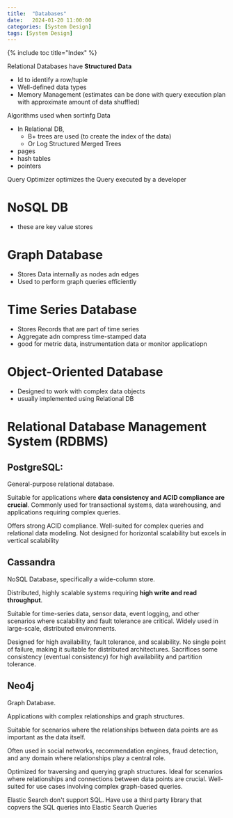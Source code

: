 ```yaml
---
title:  "Databases"
date:   2024-01-20 11:00:00
categories: [System Design]
tags: [System Design]
---
```

{% include toc title="Index" %}

Relational Databases have **Structured Data** 
- Id to identify a row/tuple
- Well-defined data types
- Memory Management  (estimates can be done with query execution plan with approximate amount of data shuffled)

Algorithms used when sortinfg Data
- In Relational DB,
  - B+ trees are used (to create the index of the data)
  - Or Log Structured Merged Trees
- pages 
- hash tables 
- pointers

Query Optimizer optimizes the Query executed by a developer

# NoSQL DB
- these are key value stores

# Graph Database
- Stores Data internally as nodes adn edges
- Used to perform graph queries efficiently

# Time Series Database
- Stores Records that are part of time series
- Aggregate adn compress time-stamped data
- good for metric data, instrumentation data or monitor applicatiopn

# Object-Oriented Database
- Designed to work with complex data objects
- usually implemented using Relational DB

# Relational Database Management System (RDBMS)


## PostgreSQL:

General-purpose relational database.

Suitable for applications where **data consistency and ACID compliance are crucial**.
Commonly used for transactional systems, data warehousing, and applications requiring complex queries.

Offers strong ACID compliance.
Well-suited for complex queries and relational data modeling.
Not designed for horizontal scalability but excels in vertical scalability


## Cassandra
NoSQL Database, specifically a wide-column store.

Distributed, highly scalable systems requiring **high write and read throughput**.

Suitable for time-series data, sensor data, event logging, and other scenarios where scalability and fault tolerance are critical.
Widely used in large-scale, distributed environments.

Designed for high availability, fault tolerance, and scalability.
No single point of failure, making it suitable for distributed architectures.
Sacrifices some consistency (eventual consistency) for high availability and partition tolerance.



## Neo4j

Graph Database.

Applications with complex relationships and graph structures.

Suitable for scenarios where the relationships between data points are as important as the data itself.

Often used in social networks, recommendation engines, fraud detection, and any domain where relationships play a central role.

Optimized for traversing and querying graph structures.
Ideal for scenarios where relationships and connections between data points are crucial.
Well-suited for use cases involving complex graph-based queries.

Elastic Search don't support SQL. Have use a third party library that copvers the SQL queries into Elastic Search Queries
